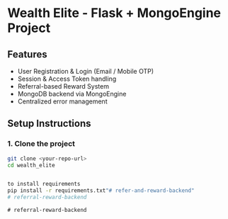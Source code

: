 # Wealth Elite - Flask + MongoEngine Project

## Features
- User Registration & Login (Email / Mobile OTP)
- Session & Access Token handling
- Referral-based Reward System
- MongoDB backend via MongoEngine
- Centralized error management

## Setup Instructions

### 1. Clone the project
```bash
git clone <your-repo-url>
cd wealth_elite


to install requirements
pip install -r requirements.txt"# refer-and-reward-backend" 
#   r e f e r r a l - r e w a r d - b a c k e n d  
 #   r e f e r r a l - r e w a r d - b a c k e n d  
 